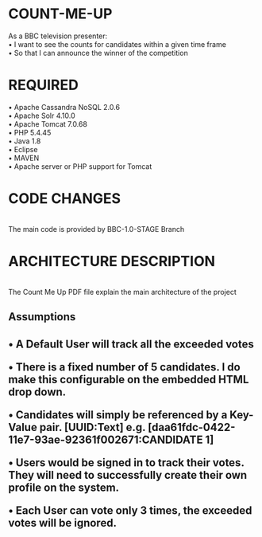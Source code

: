 # COUNT-ME-UP
  As a BBC television presenter:
<br> • I want to see the counts for candidates within a given time frame
<br> • So that I can announce the winner of the competition

# REQUIRED
•	Apache Cassandra NoSQL 2.0.6
<br>•	Apache Solr 4.10.0
<br>•	Apache Tomcat 7.0.68
<br>•	PHP 5.4.45
<br>•	Java 1.8
<br>•	Eclipse
<br>•	MAVEN
<br>•	Apache server or PHP support for Tomcat 

# CODE CHANGES
<br> The main code is provided by BBC-1.0-STAGE Branch

# ARCHITECTURE DESCRIPTION
<br> The Count Me Up PDF file explain the main architecture of the project

<h2> Assumptions <h2>

•	A Default User will track all the exceeded votes

•	There is a fixed number of 5 candidates. I do make this configurable on the embedded HTML drop down.

•	Candidates will simply be referenced by a Key-Value pair. [UUID:Text] e.g. [daa61fdc-0422-11e7-93ae-92361f002671:CANDIDATE 1]

•	Users would be signed in to track their votes. They will need to successfully create their own profile on the system.

•	Each User can vote only 3 times, the exceeded votes will be ignored.
